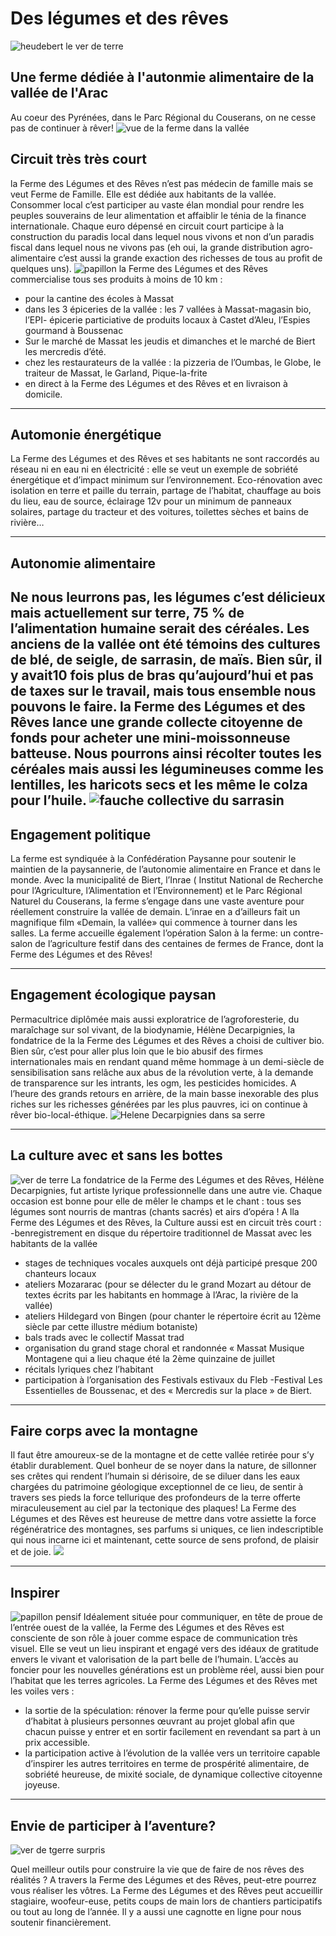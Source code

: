 # Des légumes et des rêves
![heudebert le ver de terre](photos/illustrations/heudebert-cote.png)

## Une ferme dédiée à l'autonmie alimentaire de la vallée de l'Arac
Au coeur des Pyrénées, dans le Parc Régional du Couserans, on ne cesse pas de continuer à rêver!
![vue de la ferme dans la vallée](photos/ferme-et-vallee-vu-du-ker.jpg)
## Circuit très très court
la Ferme des Légumes et des Rêves n’est pas médecin de famille mais se veut Ferme de Famille. 
Elle est dédiée aux habitants de la vallée. Consommer local c’est participer au vaste élan mondial pour rendre les peuples souverains de leur alimentation et affaiblir le ténia de la finance internationale. Chaque euro dépensé en circuit court participe à la construction du paradis local dans lequel nous vivons et non d’un paradis fiscal dans lequel nous ne vivons pas (eh oui, la grande distribution agro-alimentaire c’est aussi la grande exaction des richesses de tous au profit de quelques uns).
![papillon](photos/illustrations/papillon4.png)
la Ferme des Légumes et des Rêves commercialise tous ses produits à moins de 10 km :
- pour la cantine des écoles à Massat
- dans les 3 épiceries de la vallée : les 7 vallées à Massat-magasin bio, l’EPI- épicerie particiative de produits locaux à Castet d’Aleu, l’Espies gourmand à Boussenac
- Sur le marché de Massat les jeudis et dimanches et le marché de Biert les mercredis d’été.
- chez les restaurateurs de la vallée : la pizzeria de l’Oumbas, le Globe, le traiteur de Massat, le Garland, Pique-la-frite
- en direct à la Ferme des Légumes et des Rêves et en livraison à domicile.

---

## Automonie énergétique 
La Ferme des Légumes et des Rêves et ses habitants ne sont raccordés au réseau ni en eau ni en électricité : elle se veut un exemple de sobriété énergétique et d’impact minimum sur l’environnement.
Eco-rénovation avec isolation en terre et paille du terrain, partage de l’habitat, chauffage au bois du lieu, eau de source, éclairage 12v pour un minimum de panneaux solaires, partage du tracteur et des voitures, toilettes sèches et bains de rivière…

---

## Autonomie alimentaire 
Ne nous leurrons pas, les légumes c’est délicieux mais actuellement sur terre, 75 % de l’alimentation humaine serait des céréales. Les anciens de la vallée ont été témoins des cultures de blé, de seigle, de sarrasin, de maïs. Bien sûr, il y avait10 fois plus de bras qu’aujourd’hui et pas de taxes sur le travail, mais tous ensemble nous pouvons le faire.
la Ferme des Légumes et des Rêves lance une grande collecte citoyenne de fonds pour acheter une mini-moissonneuse batteuse. Nous pourrons ainsi récolter toutes les céréales mais aussi les légumineuses comme les lentilles, les haricots secs et les même le colza pour l’huile. 
![fauche collective du sarrasin](photos/fauche-du-sarrasin.jpg)
---

## Engagement politique
La ferme est syndiquée à la Confédération Paysanne pour soutenir le maintien de la paysannerie, de l’autonomie alimentaire en France et dans le monde. Avec la municipalité de Biert, l’Inrae ( Institut National de Recherche pour l’Agriculture, l’Alimentation et l’Environnement) et le Parc Régional Naturel du Couserans, la ferme s’engage dans une vaste aventure pour réellement construire la vallée de demain. L’inrae en a d’ailleurs fait un magnifique film «Demain, la vallée» qui commence à tourner dans les salles. La ferme accueille également l’opération Salon à la ferme: un contre-salon de l’agriculture festif dans des centaines de fermes de France, dont la Ferme des Légumes et des Rêves!

---

## Engagement écologique paysan
Permacultrice diplômée mais aussi exploratrice de l’agroforesterie, du maraîchage sur sol vivant, de la biodynamie, Hélène Decarpignies, la fondatrice de la la Ferme des Légumes et des Rêves a choisi de cultiver bio. Bien sûr, c’est pour aller plus loin que le bio abusif des firmes internationales mais en rendant quand même hommage à un demi-siècle de sensibilisation sans relâche aux abus de la révolution verte, à la demande de transparence sur les intrants, les ogm, les pesticides homicides. A l’heure des grands retours en arrière, de la main basse inexorable des plus riches sur les richesses générées par les plus pauvres, ici on continue à rêver bio-local-éthique. 
![Helene Decarpignies dans sa serre](photos/moi-dans-la-serre.jpg)

---

## La culture avec et sans les bottes
![ver de terre](photos/illustrations/heudebert-dessus.png)
La fondatrice de la Ferme des Légumes et des Rêves, Hélène Decarpignies, fut artiste lyrique professionnelle dans une autre vie. Chaque occasion est bonne pour elle de mêler le champs et le chant : tous ses légumes sont nourris de mantras (chants sacrés) et airs d’opéra !
A lla Ferme des Légumes et des Rêves, la Culture aussi est en circuit très court :
-benregistrement en disque du répertoire traditionnel de Massat avec les habitants de la vallée
- stages de techniques vocales auxquels ont déjà participé presque 200 chanteurs locaux
- ateliers Mozararac (pour se délecter du le grand Mozart au détour de textes écrits par les habitants en hommage à l’Arac, la rivière de la vallée)
- ateliers Hildegard von Bingen (pour chanter le répertoire écrit au 12ème siècle par cette illustre médium botaniste)
- bals trads avec le collectif Massat trad
- organisation du grand stage choral et randonnée « Massat Musique Montagene qui a lieu chaque été la 2ème quinzaine de juillet
- récitals lyriques chez l’habitant
- participation à l’organisation des Festivals estivaux du Fleb -Festival Les Essentielles de Boussenac, et des « Mercredis sur la place » de Biert.

---

## Faire corps avec la montagne
Il faut être amoureux-se de la montagne et de cette vallée retirée pour s’y établir durablement.
 Quel bonheur de se noyer dans la nature, de sillonner ses crêtes qui rendent l’humain si dérisoire, de se diluer dans les eaux chargées du patrimoine géologique exceptionnel de ce lieu, de sentir à travers ses pieds la force tellurique des profondeurs de la terre offerte miraculeusement au ciel par la tectonique des plaques!
La Ferme des Légumes et des Rêves est heureuse de mettre dans votre assiette la force régénératrice des montagnes, ses parfums si uniques, ce lien indescriptible qui nous incarne ici et maintenant, cette source de sens profond, de plaisir et de joie.
![](photos/ferme-vue-de-la-foret.jpg)

---

## Inspirer
![papillon pensif](photos/illustrations/papillon2.png)
Idéalement située pour communiquer, en tête de proue de l’entrée ouest de la vallée, la Ferme des Légumes et des Rêves est consciente de son rôle à jouer comme espace de communication très visuel.
Elle se veut un lieu inspirant et engagé vers des idéaux de gratitude envers le vivant et valorisation de la part belle de l’humain.
L’accès au foncier pour les nouvelles générations est un problème réel, aussi bien pour l’habitat que les terres agricoles. La Ferme des Légumes et des Rêves met les voiles vers :
- la sortie de la spéculation: rénover la ferme pour qu’elle puisse servir d’habitat à plusieurs personnes œuvrant au projet global afin que chacun puisse y entrer et en sortir facilement en revendant sa part à un prix accessible.
- la participation active à l’évolution de la vallée vers un territoire capable d’inspirer les autres territoires en terme de prospérité alimentaire, de sobriété heureuse, de mixité sociale, de dynamique collective citoyenne joyeuse.

---

## Envie de participer à l’aventure?
![ver de tgerre surpris](photos/illustrations/heudebert-surpris.png)

Quel meilleur outils pour construire la vie que de faire de nos rêves des réalités ? A travers la Ferme des Légumes et des Rêves, peut-etre pourrez vous réaliser les vôtres.
La Ferme des Légumes et des Rêves peut accueillir stagiaire, woofeur-euse, petits coups de main lors de chantiers participatifs ou tout au long de l’année. Il y a aussi une cagnotte en ligne pour nous soutenir financièrement.  
  
